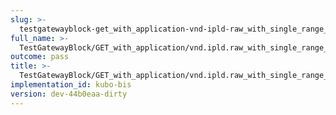 ```yaml
---
slug: >-
  testgatewayblock-get_with_application-vnd-ipld-raw_with_single_range_request_includes_correct_bytes-header_content-range
full_name: >-
  TestGatewayBlock/GET_with_application/vnd.ipld.raw_with_single_range_request_includes_correct_bytes/Header_Content-Range
outcome: pass
title: >-
  TestGatewayBlock/GET_with_application/vnd.ipld.raw_with_single_range_request_includes_correct_bytes/Header_Content-Range
implementation_id: kubo-bis
version: dev-44b0eaa-dirty
---
```



